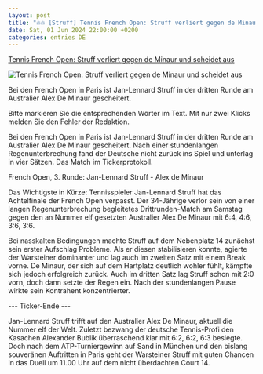 ```yaml
---
layout: post
title: "🔥🔥 [Struff] Tennis French Open: Struff verliert gegen de Minaur und scheidet aus"
date: Sat, 01 Jun 2024 22:00:00 +0200
categories: entries DE
---
```

[Tennis French Open: Struff verliert gegen de Minaur und scheidet aus](https://www.focus.de/sport/tennis/french-open-3-runde-struff-trifft-in-paris-auf-den-australier-alex-de-minaur_id_259995945.html)

![Tennis French Open: Struff verliert gegen de Minaur und scheidet aus](https://p6.focus.de/img/fotos/id_259992610/jan-lennard-struff.jpg?im=Crop%3D%280%2C0%2C3346%2C1672%29%3BResize%3D%281200%2C627%29&impolicy=perceptual&quality=mediumHigh&hash=7d462aacd2cfecb4eaeeec38366c7ea6942abd23807106f7a6f3eeebfb8a7b0a)

Bei den French Open in Paris ist Jan-Lennard Struff in der dritten Runde am Australier Alex De Minaur gescheitert.

Bitte markieren Sie die entsprechenden Wörter im Text. Mit nur zwei Klicks melden Sie den Fehler der Redaktion.

Bei den French Open in Paris ist Jan-Lennard Struff in der dritten Runde am Australier Alex De Minaur gescheitert. Nach einer stundenlangen Regenunterbrechung fand der Deutsche nicht zurück ins Spiel und unterlag in vier Sätzen. Das Match im Tickerprotokoll.

French Open, 3. Runde: Jan-Lennard Struff - Alex de Minaur

Das Wichtigste in Kürze: Tennisspieler Jan-Lennard Struff hat das Achtelfinale der French Open verpasst. Der 34-Jährige verlor sein von einer langen Regenunterbrechung begleitetes Drittrunden-Match am Samstag gegen den an Nummer elf gesetzten Australier Alex De Minaur mit 6:4, 4:6, 3:6, 3:6.

Bei nasskalten Bedingungen machte Struff auf dem Nebenplatz 14 zunächst sein erster Aufschlag Probleme. Als er diesen stabilisieren konnte, agierte der Warsteiner dominanter und lag auch im zweiten Satz mit einem Break vorne. De Minaur, der sich auf dem Hartplatz deutlich wohler fühlt, kämpfte sich jedoch erfolgreich zurück. Auch im dritten Satz lag Struff schon mit 2:0 vorn, doch dann setzte der Regen ein. Nach der stundenlangen Pause wirkte sein Kontrahent konzentrierter.

--- Ticker-Ende ---

Jan-Lennard Struff trifft auf den Australier Alex De Minaur, aktuell die Nummer elf der Welt. Zuletzt bezwang der deutsche Tennis-Profi den Kasachen Alexander Bublik überraschend klar mit 6:2, 6:2, 6:3 besiegte. Doch nach dem ATP-Turniergewinn auf Sand in München und den bislang souveränen Auftritten in Paris geht der Warsteiner Struff mit guten Chancen in das Duell um 11.00 Uhr auf dem nicht überdachten Court 14.

